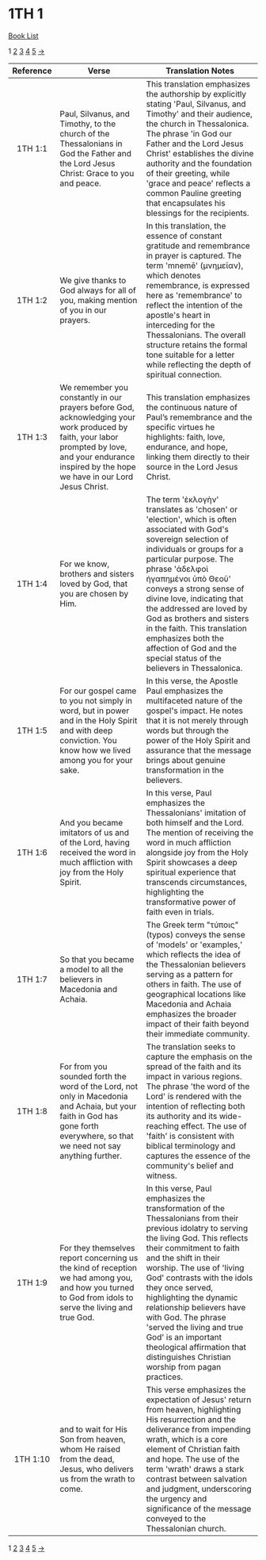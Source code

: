 # 1TH 1
[Book List](../README.md)

1 [2](./chapter_2.md) [3](./chapter_3.md) [4](./chapter_4.md) [5](./chapter_5.md) [->](./chapter_2.md)

| Reference | Verse | Translation Notes |
|:---------:|-------|-------------------|
|1TH 1:1|Paul, Silvanus, and Timothy, to the church of the Thessalonians in God the Father and the Lord Jesus Christ: Grace to you and peace.|This translation emphasizes the authorship by explicitly stating 'Paul, Silvanus, and Timothy' and their audience, the church in Thessalonica. The phrase 'in God our Father and the Lord Jesus Christ' establishes the divine authority and the foundation of their greeting, while 'grace and peace' reflects a common Pauline greeting that encapsulates his blessings for the recipients.|
|1TH 1:2|We give thanks to God always for all of you, making mention of you in our prayers.|In this translation, the essence of constant gratitude and remembrance in prayer is captured. The term 'mnemē' (μνημεῖαν), which denotes remembrance, is expressed here as 'remembrance' to reflect the intention of the apostle's heart in interceding for the Thessalonians. The overall structure retains the formal tone suitable for a letter while reflecting the depth of spiritual connection.|
|1TH 1:3|We remember you constantly in our prayers before God, acknowledging your work produced by faith, your labor prompted by love, and your endurance inspired by the hope we have in our Lord Jesus Christ.|This translation emphasizes the continuous nature of Paul’s remembrance and the specific virtues he highlights: faith, love, endurance, and hope, linking them directly to their source in the Lord Jesus Christ.|
|1TH 1:4|For we know, brothers and sisters loved by God, that you are chosen by Him.|The term 'ἐκλογὴν' translates as 'chosen' or 'election', which is often associated with God's sovereign selection of individuals or groups for a particular purpose. The phrase 'ἀδελφοὶ ἠγαπημένοι ὑπὸ Θεοῦ' conveys a strong sense of divine love, indicating that the addressed are loved by God as brothers and sisters in the faith. This translation emphasizes both the affection of God and the special status of the believers in Thessalonica.|
|1TH 1:5|For our gospel came to you not simply in word, but in power and in the Holy Spirit and with deep conviction. You know how we lived among you for your sake.|In this verse, the Apostle Paul emphasizes the multifaceted nature of the gospel's impact. He notes that it is not merely through words but through the power of the Holy Spirit and assurance that the message brings about genuine transformation in the believers.|
|1TH 1:6|And you became imitators of us and of the Lord, having received the word in much affliction with joy from the Holy Spirit.|In this verse, Paul emphasizes the Thessalonians' imitation of both himself and the Lord. The mention of receiving the word in much affliction alongside joy from the Holy Spirit showcases a deep spiritual experience that transcends circumstances, highlighting the transformative power of faith even in trials.|
|1TH 1:7|So that you became a model to all the believers in Macedonia and Achaia.|The Greek term "τύποις" (typos) conveys the sense of 'models' or 'examples,' which reflects the idea of the Thessalonian believers serving as a pattern for others in faith. The use of geographical locations like Macedonia and Achaia emphasizes the broader impact of their faith beyond their immediate community.|
|1TH 1:8|For from you sounded forth the word of the Lord, not only in Macedonia and Achaia, but your faith in God has gone forth everywhere, so that we need not say anything further.|The translation seeks to capture the emphasis on the spread of the faith and its impact in various regions. The phrase 'the word of the Lord' is rendered with the intention of reflecting both its authority and its wide-reaching effect. The use of 'faith' is consistent with biblical terminology and captures the essence of the community's belief and witness.|
|1TH 1:9|For they themselves report concerning us the kind of reception we had among you, and how you turned to God from idols to serve the living and true God.|In this verse, Paul emphasizes the transformation of the Thessalonians from their previous idolatry to serving the living God. This reflects their commitment to faith and the shift in their worship. The use of 'living God' contrasts with the idols they once served, highlighting the dynamic relationship believers have with God. The phrase 'served the living and true God' is an important theological affirmation that distinguishes Christian worship from pagan practices.|
|1TH 1:10|and to wait for His Son from heaven, whom He raised from the dead, Jesus, who delivers us from the wrath to come.|This verse emphasizes the expectation of Jesus' return from heaven, highlighting His resurrection and the deliverance from impending wrath, which is a core element of Christian faith and hope. The use of the term 'wrath' draws a stark contrast between salvation and judgment, underscoring the urgency and significance of the message conveyed to the Thessalonian church.|


1 [2](./chapter_2.md) [3](./chapter_3.md) [4](./chapter_4.md) [5](./chapter_5.md) [->](./chapter_2.md)